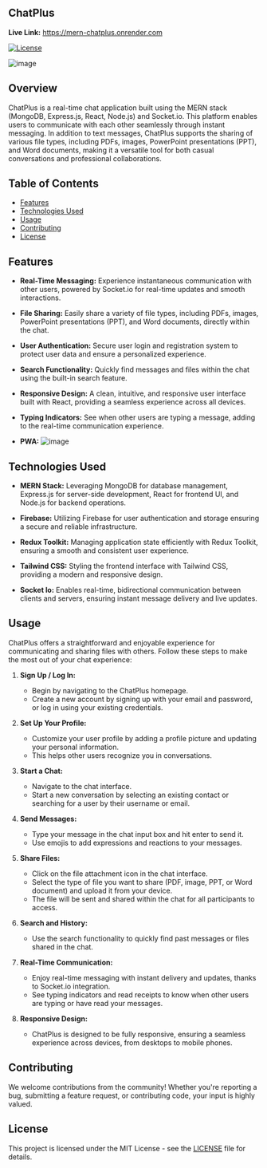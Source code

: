## ChatPlus

**Live Link:** https://mern-chatplus.onrender.com

[![License](https://img.shields.io/badge/License-MIT-blue.svg)](https://opensource.org/licenses/MIT)

![image](https://github.com/Avijit200318/Chat-app/assets/136997678/9d685e82-04a6-4487-9456-799e4e9882c7)


## Overview

ChatPlus is a real-time chat application built using the MERN stack (MongoDB, Express.js, React, Node.js) and Socket.io. This platform enables users to communicate with each other seamlessly through instant messaging. In addition to text messages, ChatPlus supports the sharing of various file types, including PDFs, images, PowerPoint presentations (PPT), and Word documents, making it a versatile tool for both casual conversations and professional collaborations.

## Table of Contents
- [Features](#features)
- [Technologies Used](#technologies-used)
- [Usage](#usage)
- [Contributing](#contributing)
- [License](#license)

## Features

- **Real-Time Messaging:** Experience instantaneous communication with other users, powered by Socket.io for real-time updates and smooth interactions.
  
- **File Sharing:** Easily share a variety of file types, including PDFs, images, PowerPoint presentations (PPT), and Word documents, directly within the chat.

- **User Authentication:** Secure user login and registration system to protect user data and ensure a personalized experience.

- **Search Functionality:** Quickly find messages and files within the chat using the built-in search feature.

- **Responsive Design:** A clean, intuitive, and responsive user interface built with React, providing a seamless experience across all devices.

- **Typing Indicators:** See when other users are typing a message, adding to the real-time communication experience.
- **PWA:**
  ![image](https://github.com/user-attachments/assets/3a043753-fa94-4122-9201-eb1b731ed2da)



## Technologies Used

- **MERN Stack:** Leveraging MongoDB for database management, Express.js for server-side development, React for frontend UI, and Node.js for backend operations.
  
- **Firebase:** Utilizing Firebase for user authentication and storage ensuring a secure and reliable infrastructure.

- **Redux Toolkit:** Managing application state efficiently with Redux Toolkit, ensuring a smooth and consistent user experience.

- **Tailwind CSS:** Styling the frontend interface with Tailwind CSS, providing a modern and responsive design.

- **Socket Io:** Enables real-time, bidirectional communication between clients and servers, ensuring instant message delivery and live updates.

## Usage

ChatPlus offers a straightforward and enjoyable experience for communicating and sharing files with others. Follow these steps to make the most out of your chat experience:

1. **Sign Up / Log In:**
   - Begin by navigating to the ChatPlus homepage.
   - Create a new account by signing up with your email and password, or log in using your existing credentials.

2. **Set Up Your Profile:**
   - Customize your user profile by adding a profile picture and updating your personal information.
   - This helps other users recognize you in conversations.

3. **Start a Chat:**
   - Navigate to the chat interface.
   - Start a new conversation by selecting an existing contact or searching for a user by their username or email.

4. **Send Messages:**
   - Type your message in the chat input box and hit enter to send it.
   - Use emojis to add expressions and reactions to your messages.

5. **Share Files:**
   - Click on the file attachment icon in the chat interface.
   - Select the type of file you want to share (PDF, image, PPT, or Word document) and upload it from your device.
   - The file will be sent and shared within the chat for all participants to access.

6. **Search and History:**
   - Use the search functionality to quickly find past messages or files shared in the chat.

7. **Real-Time Communication:**
   - Enjoy real-time messaging with instant delivery and updates, thanks to Socket.io integration.
   - See typing indicators and read receipts to know when other users are typing or have read your messages.

8. **Responsive Design:**
    - ChatPlus is designed to be fully responsive, ensuring a seamless experience across devices, from desktops to mobile phones.

## Contributing

We welcome contributions from the community! Whether you're reporting a bug, submitting a feature request, or contributing code, your input is highly valued.

## License

This project is licensed under the MIT License - see the [LICENSE](LICENSE) file for details.

